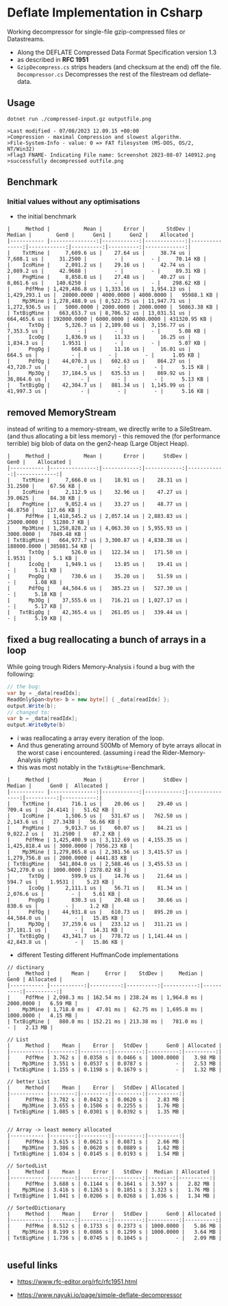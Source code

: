 ﻿# Deflate Implementation in Csharp

Working decompressor for single-file gzip-compressed files or Datastreams. 
- Along the DEFLATE Compressed Data Format Specification version 1.3
- as described in **RFC 1951**
- `GzipDecompress.cs` strips headers (and checksum at the end) off the file. `Decompressor.cs` Decompresses the rest of the filestream od deflate-data.

##  Usage
```
dotnet run ./compressed-input.gz outputfile.png

>Last modified - 07/08/2023 12.09.15 +00:00
>Compression - maximal Compression and slowest algorithm.
>File-System-Info - value: 0 => FAT filesystem (MS-DOS, OS/2, NT/Win32)
>Flag3 FNAME- Indicating File name: Screenshot 2023-08-07 140912.png
>successfully decompressed outfile.png
```

## Benchmark
### Initial values without any optimisations
- the initial benchmark

```
|     Method |           Mean |       Error |       StdDev |         Median |        Gen0 |      Gen1 |      Gen2 |    Allocated |
|----------- |---------------:|------------:|-------------:|---------------:|------------:|----------:|----------:|-------------:|
|    TxtMine |     7,609.6 us |    27.64 us |     38.74 us |     7,608.1 us |     31.2500 |         - |         - |     70.14 KB |
|    IcoMine |     2,091.2 us |    29.16 us |     42.74 us |     2,089.2 us |     42.9688 |         - |         - |     89.31 KB |
|    PngMine |     8,858.8 us |    27.48 us |     40.27 us |     8,861.6 us |    140.6250 |         - |         - |    298.62 KB |
|     PdfMne | 1,429,486.8 us | 1,333.16 us |  1,954.13 us | 1,429,293.1 us |  28000.0000 | 4000.0000 | 4000.0000 |   95988.1 KB |
|    Mp3Mine | 1,278,488.9 us | 8,522.75 us | 11,947.71 us | 1,272,936.5 us |   5000.0000 | 2000.0000 | 2000.0000 |  50863.38 KB |
| TxtBigMine |   663,653.7 us | 8,706.52 us | 13,031.51 us |   664,465.6 us | 192000.0000 | 6000.0000 | 4000.0000 | 431320.95 KB |
|      TxtOg |     5,326.7 us | 2,109.08 us |  3,156.77 us |     7,353.5 us |           - |         - |         - |      5.08 KB |
|      IcoOg |     1,836.9 us |    11.33 us |     16.25 us |     1,834.3 us |      1.9531 |         - |         - |      5.07 KB |
|      PngOg |       668.8 us |    11.16 us |     16.01 us |       664.5 us |           - |         - |         - |      1.05 KB |
|      PdfOg |    44,070.3 us |   602.63 us |    864.27 us |    43,720.7 us |           - |         - |         - |      5.15 KB |
|      Mp3Og |    37,184.5 us |   635.53 us |    869.92 us |    36,864.6 us |           - |         - |         - |      5.13 KB |
|   TxtBigOg |    42,304.7 us |   881.34 us |  1,145.99 us |    41,997.3 us |           - |         - |         - |      5.16 KB |
```
## removed MemoryStream
instead of writing to a memory-stream, we directly write to a SileStream. (and thus allocating a bit less memory)
	- this removed the (for performance terrible) big blob of data on the gen2-heap (Large Object Heap).
```
|     Method |           Mean |       Error |      StdDev |        Gen0 |    Allocated |
|----------- |---------------:|------------:|------------:|------------:|-------------:|
|    TxtMine |     7,666.0 us |    18.91 us |    28.31 us |     31.2500 |     67.56 KB |
|    IcoMine |     2,112.9 us |    32.96 us |    47.27 us |     39.0625 |     84.38 KB |
|    PngMine |     9,052.4 us |    33.27 us |    48.77 us |     46.8750 |    117.66 KB |
|     PdfMne | 1,418,545.2 us | 2,057.14 us | 2,883.83 us |  25000.0000 |   51280.7 KB |
|    Mp3Mine | 1,258,828.2 us | 4,063.30 us | 5,955.93 us |   3000.0000 |   7849.48 KB |
| TxtBigMine |   664,977.7 us | 3,300.87 us | 4,838.38 us | 188000.0000 | 385881.54 KB |
|      TxtOg |       526.0 us |   122.34 us |   171.50 us |      1.9531 |       5.1 KB |
|      IcoOg |     1,949.1 us |    13.85 us |    19.41 us |           - |      5.11 KB |
|      PngOg |       730.6 us |    35.20 us |    51.59 us |           - |      1.08 KB |
|      PdfOg |    44,504.6 us |   385.23 us |   527.30 us |           - |      5.18 KB |
|      Mp3Og |    37,555.6 us |   716.21 us | 1,027.17 us |           - |      5.17 KB |
|   TxtBigOg |    42,365.4 us |   261.05 us |   339.44 us |           - |      5.19 KB |
```
## fixed a bug reallocating a bunch of arrays in a loop
While going trough Riders Memory-Analysis i found a bug with the following:
```csharp
// the bug:
var by = _data[readIdx];
ReadOnlySpan<byte> b = new byte[] { _data[readIdx] };
output.Write(b);
// changed to:
var b = _data[readIdx];
output.WriteByte(b)
```
- i was reallocating a array every iteration of the loop.
- And thus generating arround 500Mb of Memory of byte arrays allocat in the worst case i encountered. (assuming i read the Rider-Memory-Analysis right)
- this was most notably in the `TxtBigMine`-Benchmark.
```
|     Method |           Mean |       Error |      StdDev |         Median |      Gen0 |  Allocated |
|----------- |---------------:|------------:|------------:|---------------:|----------:|-----------:|
|    TxtMine |       716.1 us |    20.06 us |    29.40 us |       709.4 us |   24.4141 |   51.62 KB |
|    IcoMine |     1,506.5 us |   531.67 us |   762.50 us |     2,143.6 us |   27.3438 |   56.66 KB |
|    PngMine |     9,013.7 us |    60.07 us |    84.21 us |     9,022.2 us |   31.2500 |    87.2 KB |
|     PdfMne | 1,425,400.9 us | 3,112.69 us | 4,155.35 us | 1,425,818.4 us | 3000.0000 | 7056.23 KB |
|    Mp3Mine | 1,279,865.8 us | 2,381.56 us | 3,415.57 us | 1,279,756.8 us | 2000.0000 | 4441.83 KB |
| TxtBigMine |   541,804.0 us | 2,588.46 us | 3,455.53 us |   542,270.0 us | 1000.0000 | 2378.02 KB |
|      TxtOg |       599.9 us |    14.76 us |    21.64 us |       594.7 us |    1.9531 |    5.23 KB |
|      IcoOg |     2,111.1 us |    56.71 us |    81.34 us |     2,076.6 us |         - |    5.61 KB |
|      PngOg |       830.3 us |    20.48 us |    30.66 us |       830.6 us |         - |     1.2 KB |
|      PdfOg |    44,931.8 us |   610.73 us |   895.20 us |    44,584.0 us |         - |   15.85 KB |
|      Mp3Og |    37,259.6 us |   233.12 us |   311.21 us |    37,181.1 us |         - |   14.31 KB |
|   TxtBigOg |    43,341.7 us |   778.72 us | 1,141.44 us |    42,843.8 us |         - |   15.86 KB |
```


- different Testing different HuffmanCode implementations
```
// dictinary
|     Method |       Mean |     Error |    StdDev |     Median |      Gen0 | Allocated |
|----------- |-----------:|----------:|----------:|-----------:|----------:|----------:|
|     PdfMne | 2,098.3 ms | 162.54 ms | 238.24 ms | 1,964.8 ms | 2000.0000 |   6.59 MB |
|    Mp3Mine | 1,718.0 ms |  47.01 ms |  62.75 ms | 1,695.8 ms | 1000.0000 |   4.15 MB |
| TxtBigMine |   880.0 ms | 152.21 ms | 213.38 ms |   781.0 ms |         - |   2.13 MB |

// List
|     Method |    Mean |    Error |   StdDev |      Gen0 | Allocated |
|----------- |--------:|---------:|---------:|----------:|----------:|
|     PdfMne | 3.762 s | 0.0358 s | 0.0466 s | 1000.0000 |   3.98 MB |
|    Mp3Mine | 3.551 s | 0.0537 s | 0.0787 s |         - |   2.53 MB |
| TxtBigMine | 1.155 s | 0.1198 s | 0.1679 s |         - |   1.32 MB |

// better List
|     Method |    Mean |    Error |   StdDev | Allocated |
|----------- |--------:|---------:|---------:|----------:|
|     PdfMne | 3.782 s | 0.0432 s | 0.0620 s |   2.83 MB |
|    Mp3Mine | 3.655 s | 0.1506 s | 0.2255 s |   1.76 MB |
| TxtBigMine | 1.085 s | 0.0301 s | 0.0392 s |   1.35 MB |


// Array -> least memory allocated
|----------- |--------:|---------:|---------:|----------:|
|     PdfMne | 3.615 s | 0.0621 s | 0.0871 s |   2.66 MB |
|    Mp3Mine | 3.386 s | 0.0620 s | 0.0889 s |   1.62 MB |
| TxtBigMine | 1.034 s | 0.0145 s | 0.0193 s |   1.54 MB |

// SortedList
|     Method |    Mean |    Error |   StdDev |  Median | Allocated |
|----------- |--------:|---------:|---------:|--------:|----------:|
|     PdfMne | 3.688 s | 0.1144 s | 0.1641 s | 3.597 s |   2.82 MB |
|    Mp3Mine | 3.416 s | 0.1263 s | 0.1851 s | 3.323 s |   1.76 MB |
| TxtBigMine | 1.041 s | 0.0206 s | 0.0268 s | 1.036 s |   1.34 MB |

// SortedDictionary
|     Method |    Mean |    Error |   StdDev |      Gen0 | Allocated |
|----------- |--------:|---------:|---------:|----------:|----------:|
|     PdfMne | 8.512 s | 0.1733 s | 0.2373 s | 1000.0000 |   5.86 MB |
|    Mp3Mine | 8.199 s | 0.0886 s | 0.1299 s | 1000.0000 |   3.64 MB |
| TxtBigMine | 1.736 s | 0.0745 s | 0.1045 s |         - |   2.09 MB |


```

## useful links

- https://www.rfc-editor.org/rfc/rfc1951.html

- https://www.nayuki.io/page/simple-deflate-decompressor